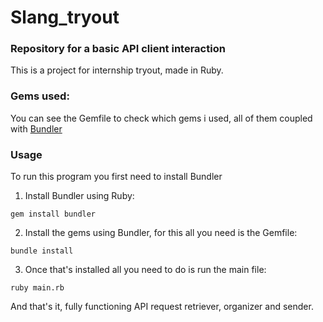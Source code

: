 # Slang_tryout
### Repository for a basic API client interaction ###

This is a project for internship tryout, made in Ruby.

### Gems used: ###
You can see the Gemfile to check which gems i used, all of them coupled with [Bundler](https://bundler.io/)

### Usage ###
To run this program you first need to install Bundler

1. Install Bundler using Ruby:
```
gem install bundler
```

2. Install the gems using Bundler, for this all you need is the Gemfile:
```
bundle install
```

3. Once that's installed all you need to do is run the main file:
```
ruby main.rb
```

And that's it, fully functioning API request retriever, organizer and sender.

